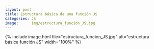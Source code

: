 ```yaml
---
layout: post
title: Estructura básica de una función JS
categories: JS
image:      img/estructura_funcion_JS.jpg
---
```


{% include image.html file="estructura_funcion_JS.jpg" alt="estructura básica función JS" width="100%" %}
